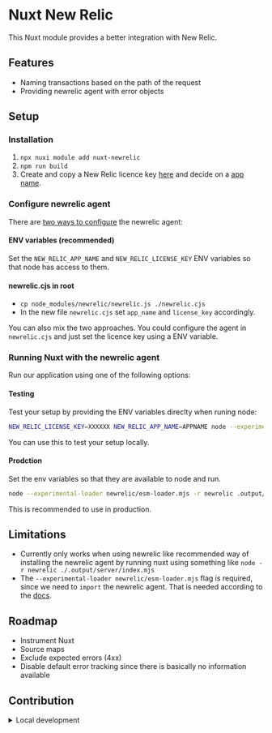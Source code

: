 # Nuxt New Relic

This Nuxt module provides a better integration with New Relic.

## Features
- Naming transactions based on the path of the request
- Providing newrelic agent with error objects

## Setup
### Installation
1. `npx nuxi module add nuxt-newrelic`
2. `npm run build`
3. Create and copy a New Relic licence key [here](https://one.newrelic.com/launcher/api-keys-ui.api-keys-launcher) and decide on a [app name](https://docs.newrelic.com/docs/apm/agents/manage-apm-agents/app-naming/name-your-application/).

### Configure newrelic agent

There are [two ways to configure](https://docs.newrelic.com/docs/apm/agents/nodejs-agent/installation-configuration/nodejs-agent-configuration/) the newrelic agent:

#### ENV variables (recommended)
Set the `NEW_RELIC_APP_NAME` and `NEW_RELIC_LICENSE_KEY` ENV variables so that node has access to them.

#### newrelic.cjs in root 
- `cp node_modules/newrelic/newrelic.js ./newrelic.cjs`
- In the new file `newrelic.cjs` set `app_name` and  `license_key` accordingly.

You can also mix the two approaches. You could configure the agent in `newrelic.cjs` and just set the licence key using a ENV variable.

### Running Nuxt with the newrelic agent

Run our application using one of the following options:

#### Testing

Test your setup by providing the ENV variables direclty when runing node:

```bash
NEW_RELIC_LICENSE_KEY=XXXXXX NEW_RELIC_APP_NAME=APPNAME node --experimental-loader newrelic/esm-loader.mjs -r newrelic .output/server/index.mjs
```
You can use this to test your setup locally.

#### Prodction
Set the env variables so that they are available to node and run.
```bash
node --experimental-loader newrelic/esm-loader.mjs -r newrelic .output/server/index.mjs
```
This is recommended to use in production.

## Limitations
- Currently only works when using newrelic like recommended way of installing the newrelic agent by running nuxt using something like  `node -r newrelic ./.output/server/index.mjs`
- The `--experimental-loader newrelic/esm-loader.mjs` flag is required, since we need to `import` the newrelic agent. That is needed according to the [docs](https://github.com/newrelic/node-newrelic?tab=readme-ov-file#ecmascript-modules).

## Roadmap
- Instrument Nuxt
- Source maps
- Exclude expected errors (4xx)
- Disable default error tracking since there is basically no information available 

## Contribution

<details>
  <summary>Local development</summary>
  
  ```bash
  # Install dependencies
  npm install
  
  # Generate type stubs
  npm run dev:prepare
  
  # Develop with the playground
  npm run dev
  
  # Build the playground
  npm run dev:build
  
  # Run ESLint
  npm run lint
  
  # Run Vitest
  npm run test
  npm run test:watch
  
  # Release new version
  npm run release
  ```

</details>
